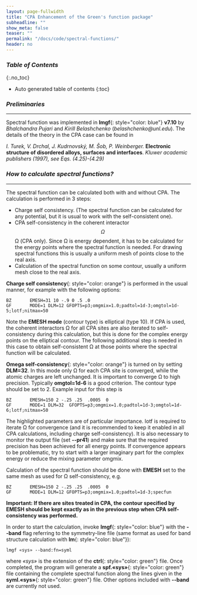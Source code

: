 ```yaml
---
layout: page-fullwidth
title: "CPA Enhancement of the Green's function package"
subheadline: ""
show_meta: false
teaser: ""
permalink: "/docs/code/spectral-functions/"
header: no
---
```


### _Table of Contents_
{:.no_toc}
*  Auto generated table of contents
{:toc} 

### _Preliminaries_
_____________________________________________________________

Spectral function was implemented in **lmgf**{: style="color: blue"} **v7.10** by _Bhalchandra Pujari_ and _Kirill Belashchenko_ (_belashchenko@unl.edu_). The details of the theory in the CPA case can be found in

_I. Turek, V. Drchal, J. Kudrnovský, M. Šob, P. Weinberger._ **Electronic structure of disordered alloys, surfaces and interfaces**. _Kluwer academic publishers (1997), see Eqs. (4.25)-(4.29)_

### _How to calculate spectral functions?_
_____________________________________________________________

The spectral function can be calculated both with and without CPA. The calculation is performed in 3 steps:

+ Charge self consistency. (The spectral function can be calculated for any potential, but it is usual to work with the self-consistent one).
+ CPA self-consistency in the coherent interactor $$\Omega$$ Ω (CPA only). Since Ω is energy dependent, it has to be calculated for the energy points where the spectral function is needed. For drawing spectral functions this is usually a uniform mesh of points close to the real axis.
+ Calculation of the spectral function on some contour, usually a uniform mesh close to the real axis.

**Charge self consistency**{: style="color: orange"} is performed in the usual manner, for example with the following options:

    BZ       EMESH=31 10 -.9 0 .5 .0
    GF       MODE=1 DLM=12 GFOPTS=p3;omgmix=1.0;padtol=1d-3;omgtol=1d-5;lotf;nitmax=50
    
Note the **EMESH mode** (contour type) is elliptical (type 10). If CPA is used, the coherent interactors Ω for all CPA sites are also iterated to self-consistency during this calculation, but this is done for the complex energy points on the elliptical contour. The following additional step is needed in this case to obtain self-consistent Ω at those points where the spectral function will be calculated.

**Omega self-consistency**{: style="color: orange"} is turned on by setting **DLM=32**. In this mode only Ω for each CPA site is converged, while the atomic charges are left unchanged. It is important to converge Ω to high precision. Typically **omgtol=1d-6** is a good criterion. The contour type should be set to 2. Example input for this step is

    BZ       EMESH=150 2 -.25 .25  .0005  0
    GF       MODE=1 DLM=32  GFOPTS=p3;omgmix=1.0;padtol=1d-3;omgtol=1d-6;lotf;nitmax=50
   
The highlighted parameters are of particular importance. lotf is required to iterate Ω for convergence (and it is recommended to keep it enabled in all CPA calculations, including charge self-consistency). It is also necessary to monitor the output file (set **--pr41**) and make sure that the required precision has been achieved for all energy points. If convergence appears to be problematic, try to start with a larger imaginary part for the complex energy or reduce the mixing parameter omgmix.

Calculation of the spectral function should be done with **EMESH** set to the same mesh as used for Ω self-consistency, e.g.

    BZ       EMESH=150 2 -.25 .25  .0005  0
    GF       MODE=1 DLM=12 GFOPTS=p3;omgmix=1.0;padtol=1d-3;specfun

**Important: If there are sites treated in CPA, the contour specified by EMESH should be kept exactly as in the previous step when CPA self-consistency was performed.**

In order to start the calculation, invoke **lmgf**{: style="color: blue"} with the **--band** flag referring to the symmetry-line file (same format as used for band structure calculation with **lm**{: style="color: blue"}):

    lmgf «sys» --band:fn=syml 

where _«sys»_ is the extension of the **ctrl**{: style="color: green"} file. Once completed, the program will generate a **spf.«sys»**{: style="color: green"} file containing the complete spectral function along the lines given in the **syml.«sys»**{: style="color: green"} file. Other options included with **--band** are currently not used. 


